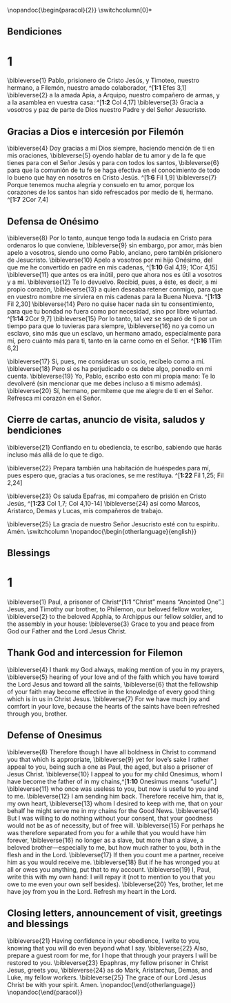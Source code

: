  \nopandoc{\begin{paracol}{2}}
\switchcolumn[0]*

## Bendiciones
# 1
\bibleverse{1} Pablo, prisionero de Cristo Jesús, y Timoteo, nuestro hermano, a Filemón, nuestro amado colaborador, ^[**1:1** Efes 3,1] \bibleverse{2} a la amada Apia, a Arquipo, nuestro compañero de armas, y a la asamblea en vuestra casa: ^[**1:2** Col 4,17] \bibleverse{3} Gracia a vosotros y paz de parte de Dios nuestro Padre y del Señor Jesucristo.

## Gracias a Dios e intercesión por Filemón
\bibleverse{4} Doy gracias a mi Dios siempre, haciendo mención de ti en mis oraciones, \bibleverse{5} oyendo hablar de tu amor y de la fe que tienes para con el Señor Jesús y para con todos los santos, \bibleverse{6} para que la comunión de tu fe se haga efectiva en el conocimiento de todo lo bueno que hay en nosotros en Cristo Jesús. ^[**1:6** Fil 1,9] \bibleverse{7} Porque tenemos mucha alegría y consuelo en tu amor, porque los corazones de los santos han sido refrescados por medio de ti, hermano. ^[**1:7** 2Cor 7,4]

## Defensa de Onésimo
\bibleverse{8} Por lo tanto, aunque tengo toda la audacia en Cristo para ordenaros lo que conviene, \bibleverse{9} sin embargo, por amor, más bien apelo a vosotros, siendo uno como Pablo, anciano, pero también prisionero de Jesucristo. \bibleverse{10} Apelo a vosotros por mi hijo Onésimo, del que me he convertido en padre en mis cadenas, ^[**1:10** Gal 4,19; 1Cor 4,15] \bibleverse{11} que antes os era inútil, pero que ahora nos es útil a vosotros y a mí. \bibleverse{12} Te lo devuelvo. Recibid, pues, a éste, es decir, a mi propio corazón, \bibleverse{13} a quien deseaba retener conmigo, para que en vuestro nombre me sirviera en mis cadenas para la Buena Nueva. ^[**1:13** Fil 2,30] \bibleverse{14} Pero no quise hacer nada sin tu consentimiento, para que tu bondad no fuera como por necesidad, sino por libre voluntad. ^[**1:14** 2Cor 9,7] \bibleverse{15} Por lo tanto, tal vez se separó de ti por un tiempo para que lo tuvieras para siempre, \bibleverse{16} no ya como un esclavo, sino más que un esclavo, un hermano amado, especialmente para mí, pero cuánto más para ti, tanto en la carne como en el Señor. ^[**1:16** 1Tim 6,2]

\bibleverse{17} Si, pues, me consideras un socio, recíbelo como a mí. \bibleverse{18} Pero si os ha perjudicado o os debe algo, ponedlo en mi cuenta. \bibleverse{19} Yo, Pablo, escribo esto con mi propia mano: Te lo devolveré (sin mencionar que me debes incluso a ti mismo además). \bibleverse{20} Sí, hermano, permíteme que me alegre de ti en el Señor. Refresca mi corazón en el Señor.

## Cierre de cartas, anuncio de visita, saludos y bendiciones
\bibleverse{21} Confiando en tu obediencia, te escribo, sabiendo que harás incluso más allá de lo que te digo.

\bibleverse{22} Prepara también una habitación de huéspedes para mí, pues espero que, gracias a tus oraciones, se me restituya. ^[**1:22** Fil 1,25; Fil 2,24]

\bibleverse{23} Os saluda Epafras, mi compañero de prisión en Cristo Jesús, ^[**1:23** Col 1,7; Col 4,10-14] \bibleverse{24} así como Marcos, Aristarco, Demas y Lucas, mis compañeros de trabajo.

\bibleverse{25} La gracia de nuestro Señor Jesucristo esté con tu espíritu. Amén.
\switchcolumn
\nopandoc{\begin{otherlanguage}{english}}

## Blessings
# 1
\bibleverse{1} Paul, a prisoner of Christ^[**1:1** “Christ” means “Anointed One”.] Jesus, and Timothy our brother, to Philemon, our beloved fellow worker, \bibleverse{2} to the beloved Apphia, to Archippus our fellow soldier, and to the assembly in your house: \bibleverse{3} Grace to you and peace from God our Father and the Lord Jesus Christ.

## Thank God and intercession for Filemon
\bibleverse{4} I thank my God always, making mention of you in my prayers, \bibleverse{5} hearing of your love and of the faith which you have toward the Lord Jesus and toward all the saints, \bibleverse{6} that the fellowship of your faith may become effective in the knowledge of every good thing which is in us in Christ Jesus. \bibleverse{7} For we have much joy and comfort in your love, because the hearts of the saints have been refreshed through you, brother.

## Defense of Onesimus
\bibleverse{8} Therefore though I have all boldness in Christ to command you that which is appropriate, \bibleverse{9} yet for love’s sake I rather appeal to you, being such a one as Paul, the aged, but also a prisoner of Jesus Christ. \bibleverse{10} I appeal to you for my child Onesimus, whom I have become the father of in my chains,^[**1:10** Onesimus means “useful”.] \bibleverse{11} who once was useless to you, but now is useful to you and to me. \bibleverse{12} I am sending him back. Therefore receive him, that is, my own heart, \bibleverse{13} whom I desired to keep with me, that on your behalf he might serve me in my chains for the Good News. \bibleverse{14} But I was willing to do nothing without your consent, that your goodness would not be as of necessity, but of free will. \bibleverse{15} For perhaps he was therefore separated from you for a while that you would have him forever, \bibleverse{16} no longer as a slave, but more than a slave, a beloved brother—especially to me, but how much rather to you, both in the flesh and in the Lord. \bibleverse{17} If then you count me a partner, receive him as you would receive me. \bibleverse{18} But if he has wronged you at all or owes you anything, put that to my account. \bibleverse{19} I, Paul, write this with my own hand: I will repay it (not to mention to you that you owe to me even your own self besides). \bibleverse{20} Yes, brother, let me have joy from you in the Lord. Refresh my heart in the Lord.

## Closing letters, announcement of visit, greetings and blessings
\bibleverse{21} Having confidence in your obedience, I write to you, knowing that you will do even beyond what I say. \bibleverse{22} Also, prepare a guest room for me, for I hope that through your prayers I will be restored to you. \bibleverse{23} Epaphras, my fellow prisoner in Christ Jesus, greets you, \bibleverse{24} as do Mark, Aristarchus, Demas, and Luke, my fellow workers. \bibleverse{25} The grace of our Lord Jesus Christ be with your spirit. Amen.
\nopandoc{\end{otherlanguage}}
\nopandoc{\end{paracol}}
